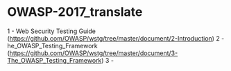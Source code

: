 # OWASP-2017_translate
1 -  Web Security Testing Guide (https://github.com/OWASP/wstg/tree/master/document/2-Introduction)
2 - he_OWASP_Testing_Framework (https://github.com/OWASP/wstg/tree/master/document/3-The_OWASP_Testing_Framework)
3 - 
